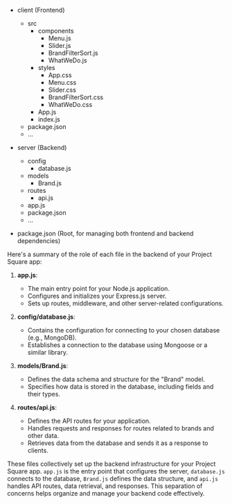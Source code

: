 - client (Frontend)
  - src
    - components
      - Menu.js
      - Slider.js
      - BrandFilterSort.js
      - WhatWeDo.js
    - styles
      - App.css
      - Menu.css
      - Slider.css
      - BrandFilterSort.css
      - WhatWeDo.css
    - App.js
    - index.js
  - package.json
  - ...

- server (Backend)
  - config
    - database.js
  - models
    - Brand.js
  - routes
    - api.js
  - app.js
  - package.json
  - ...

- package.json (Root, for managing both frontend and backend dependencies)



Here's a summary of the role of each file in the backend of your Project Square app:

1. **app.js**:
   - The main entry point for your Node.js application.
   - Configures and initializes your Express.js server.
   - Sets up routes, middleware, and other server-related configurations.

2. **config/database.js**:
   - Contains the configuration for connecting to your chosen database (e.g., MongoDB).
   - Establishes a connection to the database using Mongoose or a similar library.

3. **models/Brand.js**:
   - Defines the data schema and structure for the "Brand" model.
   - Specifies how data is stored in the database, including fields and their types.

4. **routes/api.js**:
   - Defines the API routes for your application.
   - Handles requests and responses for routes related to brands and other data.
   - Retrieves data from the database and sends it as a response to clients.

These files collectively set up the backend infrastructure for your Project Square app. `app.js` is the entry point that configures the server, `database.js` connects to the database, `Brand.js` defines the data structure, and `api.js` handles API routes, data retrieval, and responses. This separation of concerns helps organize and manage your backend code effectively.